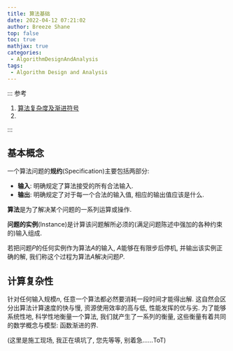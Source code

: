 ```yaml
---
title: 算法基础
date: 2022-04-12 07:21:02
author: Breeze Shane
top: false
toc: true
mathjax: true
categories: 
 - AlgorithmDesignAndAnalysis
tags: 
 - Algorithm Design and Analysis
---
```


::: 参考

1. [算法复杂度及渐进符号](https://www.bookstack.cn/read/hunterhug-goa.c/basic-dregee.md#3.4.%20%E6%B8%90%E8%BF%9B%E5%88%86%E6%9E%90)
2. 

:::

## 基本概念

一个算法问题的**规约**(Specification)主要包括两部分:
 - **输入**: 明确规定了算法接受的所有合法输入.
 - **输出**: 明确规定了对于每一个合法的输入值, 相应的输出值应该是什么.

**算法**是为了解决某个问题的一系列运算或操作.

**问题的实例**(Instance)是计算该问题解所必须的(满足问题陈述中强加的各种约束的)输入组成.

若把问题$P$的任何实例作为算法$A$的输入, $A$能够在有限步后停机, 并输出该实例正确的解, 我们称这个过程为算法$A$解决问题$P$.

## 计算复杂性

针对任何输入规模$n$, 任意一个算法都必然要消耗一段时间才能得出解. 这自然会区分出算法计算速度的快与慢, 资源使用效率的高与低, 性能发挥的优与劣. 为了能够系统性地, 科学性地衡量一个算法, 我们就产生了一系列的衡量, 这些衡量有着共同的数学概念与模型: 函数渐进的界.

(这里是施工现场, 我正在填坑了, 您先等等, 别着急......ToT)